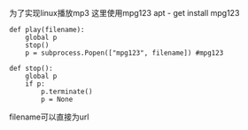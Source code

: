 为了实现linux播放mp3 这里使用mpg123
apt - get install mpg123
```
def play(filename):
    global p
    stop()
    p = subprocess.Popen(["mpg123", filename]) #mpg123

def stop():
    global p
    if p:
        p.terminate()
        p = None

```
filename可以直接为url

